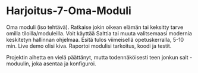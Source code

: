 # Harjoitus-7-Oma-Moduli
Oma moduli (iso tehtävä). Ratkaise jokin oikean elämän tai keksitty tarve omilla tiloilla/moduleilla. Voit käyttää Salttia tai muuta valitsemaasi modernia keskitetyn hallinnan ohjelmaa. Esitä tulos viimeisellä opetuskerralla, 5-10 min. Live demo olisi kiva. Raportoi modulisi tarkoitus, koodi ja testit.


Projektin aihetta en vielä päättänyt, mutta todennäköisesti teen jonkun salt -moduulin, joka asentaa ja konfiguroi.
